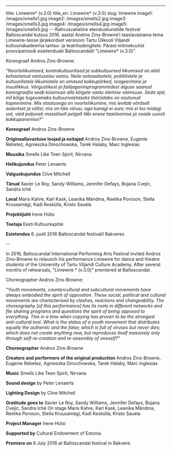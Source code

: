 ---

title: Limewire* (v.3.0)
title_en: Limewire* (v.3.0)
slug: limewire
image1: /images/smells1.jpg
image2: /images/smells2.jpg
image3: /images/smells3.jpg
image4: /images/smells4.jpg
image5: /images/smells5.jpg
---Rahvusvaheline etenduskunstide festival Baltoscandal kutsus 2016. aastal Andros Zins-Browne’i taaslavastama tema Limewire-teose järjekordset versiooni Tartu Ülikooli Viljandi kultuuriakadeemia tantsu- ja teatritudengitele. Pärast mitmekuulist prooviperioodi esietenduski Baltoscandalil "Limewire\* (v.3.0)".

Koreograaf Andros Zins-Browne:

_"Noorteliikumised, kontrakultuurilised ja subkultuursed liikumised on alati kehastanud vastuseisu vaimu. Neile sotsiaalsetele, poliitilistele ja kultuurilistele liikumistele on omased kokkupõrked, reageerimine ja muutlikkus. Võrgustikest ja failijagamisprogrammidest alguse saanud koreograafia seab küsimuse alla kõigele vastu olemise vaimsuse. Seda ajal, mil kõige tugevamaks kultuurivastaseks tööriistaks on osutunud kopeerimine. Mis staatusega on noorteliikumine, mis levitab võrdselt autentset ja võltsi; mis on täis viirusi, aga kunagi ei sure; mis ei loo midagi uut, vaid paljuneb massiliselt pelgalt läbi enese taasloomise ja osade uuesti kokkupanemise?"_

**Koreograaf** Andros Zins-Browne

**Originaallavastuse loojad ja esitajad** Andros Zins-Browne, Eugenie Rebetez,
Agnieszka Dmochowska, Tarek Halaby, Marc Inglesias

**Muusika** Smells Like Teen Spirit, Nirvana

**Helikujundus** Peter Lenaerts

**Valguskujundus** Clive Mitchell

**Tänud** Xavier Le Roy, Sandy Williams, Jennifer Defays, Bojana Cvejic,
Sandra Iché

**Laval** Maris Kahre, Karl Kask, Leanika Mändma, Reelika Poroson, Stella
Kruusamägi, Kadi Keskülla, Kristo Sauela

**Projektijuht** Irene Hütsi

**Toetaja** Eesti Kultuurkapital

**Esietendus** 6. juulil 2016 Baltoscandal festivalil Rakveres

--

In 2016, Baltoscandal International Performing Arts Festival invited Andros Zins-Browne to relaunch his performance Limewire for dance and theatre students of the University of Tartu Viljandi Culture Academy. After several months of rehearsals, "Limewire \* (v.3.0)" premiered at Baltoscandal.

Choreographer Andros Zins-Browne:

_"Youth movements, countercultural and subcultural movements have always embodied the spirit of opposition. These social, political and cultural movements are characterised by clashes, reactions and changeability. The choreography [of this performance] has its roots in different networks and file sharing programs and questions the spirit of being opposed to everything. This in a time when copying has proven to be the strongest anti-cultural tool. What is the status of a youth movement that distributes equally the authentic and the false; which is full of viruses but never dies; which does not create anything new, but reproduces itself massively only through self-re-creation and re-assembly of oneself?"_

**Choreographer** Andros Zins-Browne

**Creators and performers of the original production** Andros Zins-Browne, Eugenie Rebetez, Agnieszka Dmochowska, Tarek Halaby, Marc Inglesias

**Music** Smells Like Teen Spirit, Nirvana

**Sound design** by Peter Lenaerts

**Lighting Design** by Clive Mitchell

**Gratitude goes to** Xavier Le Roy, Sandy Williams, Jennifer Defays, Bojana Cvejic, Sandra Iché
On stage Maris Kahre, Karl Kask, Leanika Mändma, Reelika Poroson, Stella Kruusamägi, Kadi Keskülla, Kristo Sauela

**Project Manager** Irene Hütsi

**Supported by** Cultural Endowment of Estonia.

**Premiere on** 6 July 2016 at Baltoscandal festival in Rakvere.
